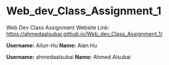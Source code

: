 # Web_dev_Class_Assignment_1
Web Dev Class Assignment
Website Link: https://ahmedaalsubai.github.io/Web_dev_Class_Assignment_1/

**Username:** Ailun-Hu          **Name:** Alan Hu

**Username:** ahmedaalsubai     **Name:** Ahmed Alsubai
